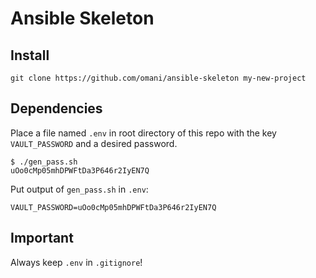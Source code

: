 # Ansible Skeleton

## Install
```
git clone https://github.com/omani/ansible-skeleton my-new-project
```

## Dependencies
Place a file named `.env` in root directory of this repo with the key `VAULT_PASSWORD` and a desired password.
```
$ ./gen_pass.sh 
uOo0cMp05mhDPWFtDa3P646r2IyEN7Q
```

Put output of `gen_pass.sh` in `.env`:
```
VAULT_PASSWORD=uOo0cMp05mhDPWFtDa3P646r2IyEN7Q
```

## Important
Always keep `.env` in `.gitignore`!
